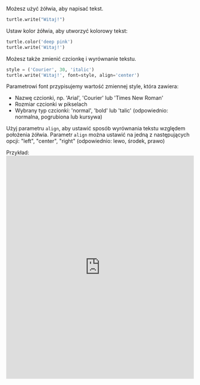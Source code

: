 Możesz użyć żółwia, aby napisać tekst.

```python
turtle.write("Witaj!")
```

Ustaw kolor żółwia, aby utworzyć kolorowy tekst:

```python
turtle.color('deep pink')
turtle.write('Witaj!')
```

Możesz także zmienić czcionkę i wyrównanie tekstu.

```python
style = ('Courier', 30, 'italic')
turtle.write('Witaj!', font=style, align='center')
```

Parametrowi font przypisujemy wartość zmiennej style, która zawiera:

+ Nazwę czcionki, np. 'Arial', 'Courier' lub 'Times New Roman'
+ Rozmiar czcionki w pikselach
+ Wybrany typ czcionki: 'normal', 'bold' lub 'talic' (odpowiednio: normalna, pogrubiona lub kursywa)

Użyj parametru `align`, aby ustawić sposób wyrównania tekstu względem położenia żółwia. Parametr `align` można ustawić na jedną z następujących opcji: "left", "center", "right" (odpowiednio: lewo, środek, prawo)

Przykład: <iframe src="https://trinket.io/embed/python/52378ec006?start=result" width="100%" height="600" frameborder="0" marginwidth="0" marginheight="0" allowfullscreen mark="crwd-mark"></iframe>